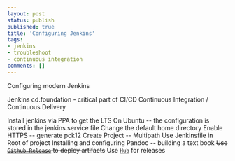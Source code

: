 ```yaml
---
layout: post
status: publish
published: true
title: 'Configuring Jenkins'
tags: 
- jenkins
- troubleshoot
- continuous integration
comments: []
---
```


Configuring modern Jenkins

Jenkins cd.foundation  - critical part of CI/CD  Continuous Integration / Continuous Delivery

Install jenkins via PPA to get the LTS
On Ubuntu -- the configuration is stored in the jenkins.service file
  Change the default home directory
  Enable HTTPS -- generate pck12
Create Project -- Multipath
  Use Jenkinsfile in Root of project
Installing and configuring Pandoc -- building a text book
~~Use [`Github-Release`](https://github.com/github-release/ "Github release web page") to deploy artifacts~~
Use [`Hub`](https://hub.github.com/#scripting] "Hub project website") for releases
